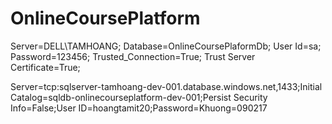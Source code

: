 # OnlineCoursePlatform



Server=DELL\\TAMHOANG; Database=OnlineCoursePlaformDb; User Id=sa; Password=123456; Trusted_Connection=True; Trust Server Certificate=True;

Server=tcp:sqlserver-tamhoang-dev-001.database.windows.net,1433;Initial Catalog=sqldb-onlinecourseplatform-dev-001;Persist Security Info=False;User ID=hoangtamit20;Password=Khuong=090217